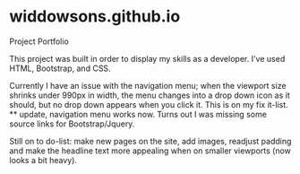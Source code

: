 # widdowsons.github.io

Project Portfolio

This project was built in order to display my skills as a developer. I've used HTML, Bootstrap, and CSS. 

Currently I have an issue with the navigation menu; when the viewport size shrinks under 990px in width, the menu changes into a drop down icon as it should, but no drop down appears when you click it.
This is on my fix it-list.
 ** update, navigation menu works now. Turns out I was missing some source links for Bootstrap/Jquery. 

Still on to do-list: make new pages on the site, add images, readjust padding and make the headline text more appealing when on smaller viewports (now looks a bit heavy).


